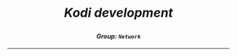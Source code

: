 # *<p align="center">Kodi development</p>*
#### *<p align="center">Group: ```Network```</p>*

-------------
